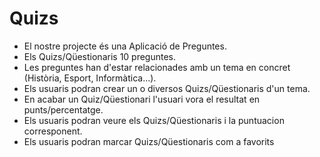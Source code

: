 # Quizs
- El nostre projecte és una Aplicació de Preguntes.
- Els Quizs/Qüestionaris 10 preguntes.
- Les preguntes han d'estar relacionades amb un tema en concret (Història, Esport, Informàtica...).
- Els usuaris podran crear un o diversos Quizs/Qüestionaris d'un tema.
- En acabar un Quiz/Qüestionari l'usuari vora el resultat en punts/percentatge.
- Els usuaris podran veure els Quizs/Qüestionaris i la puntuacion corresponent.
- Els usuaris podran marcar Quizs/Qüestionaris com a favorits